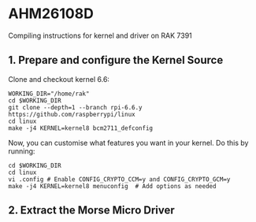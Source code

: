 # AHM26108D
Compiling instructions for kernel and driver on RAK 7391

## 1. Prepare and configure the Kernel Source
Clone and checkout kernel 6.6:
```
WORKING_DIR="/home/rak"
cd $WORKING_DIR
git clone --depth=1 --branch rpi-6.6.y https://github.com/raspberrypi/linux
cd linux
make -j4 KERNEL=kernel8 bcm2711_defconfig
```
Now, you can customise what features you want in your kernel. Do this by running:
```
cd $WORKING_DIR
cd linux
vi .config # Enable CONFIG_CRYPTO_CCM=y and CONFIG_CRYPTO_GCM=y
make -j4 KERNEL=kernel8 menuconfig  # Add options as needed
```

## 2. Extract the Morse Micro Driver

